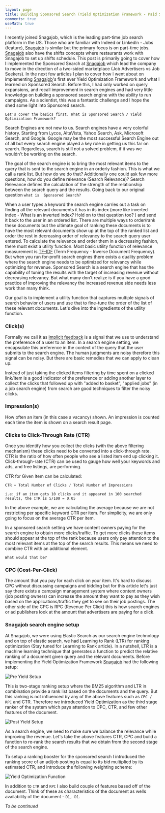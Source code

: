 ```yaml
---
layout: page
title: Building Sponsored Search (Yield Optimization Framework - Paid Search)
comments: true
useMath: true
---
```


I recently joined Snagajob, which is the leading part-time job search platform in the US. Those who are familiar with 
Indeed or LinkedIn - Jobs (feature), [Snagajob](http://www.snagajob.com) is similar but the primary focus is on part-time jobs. 
[Snagajob](http://www.snagajob.com) also have the shifts concepts where restaurants work with Snagajob to set up shifts schedule. 
This post is primarily going to cover how I implemented the Sponsored Search at [Snagajob](http://www.snagajob.com) 
which lead the company to move in the direction of a two-sided marketplace (Job Advertisers vs Job Seekers). In the next few articles 
I plan to cover how I went about on implementing [Snagajob](http://www.snagajob.com)'s first ever Yield Optimization Framework and what I learned on Sponsored Search. 
Before this, I had only worked on query expansions, and recall improvement in search engines and had very little knowledge on 
building a sponsored search engine with the ability to run campaigns. As a scientist, this was a fantastic challenge and 
I hope the shed some light into Sponsored search.  

```Let's cover the basics first. What is Sponsored Search / Yield Optimization Framework?``` 

Search Engines are not new to us. Search engines have a very colorful history. Starting from Lycos, AltaVista, 
Yahoo Search, Ask, Microsoft Search, and Google. Google may be the most successful Search Engine out of all but 
every search engine played a key role in getting us this far on search. Regardless, search is still not a solved problem, 
if it was we wouldn't be working on the search. 

The goal of the search engine is to bring the most relevant items to the query that is sent to the search engine in an 
orderly fashion. This is what we call a rank list. But how do we do that? Additionally one could ask few more questions, 
how do you define relevance (Search Relevance)? Search Relevance defines the calculation of the strength of the 
relationship between the search query and the results. Going back to our original question ```what is 
Sponsored Search?```

When a user types a keyword the search engine carries out a task on finding all the relevant documents it has in its 
index (more like inverted index - What is an inverted index? Hold on to that question too? ) and send it back to the user 
in an ordered list. There are multiple ways to order/rank these documents but the ultimate goal of ranking these documents 
is to have the most relevant documents show up at the top of the ranked list and order the rest in decreasing order of relevancy 
to the search query user entered. To calculate the relevance and order them in a decreasing fashion, there must exist a utility 
function. Most basic utility function of relevance measurement is [TF-IDF](https://en.wikipedia.org/wiki/Tf%E2%80%93idf) 
(Term Frequency - Inverse Document Frequency). But when you run for-profit search engines there exists a duality problem where 
the search engine needs to be optimized for relevancy while optimizing for revenue. Sponsored Search is a search engine that 
has the capability of tuning the results with the target of increasing revenue without decreasing relevancy. But what many 
don't realize is if you have a good practice of improving the relevancy the increased revenue side needs less work than many think. 

Our goal is to implement a utility function that captures multiple signals of search behavior of users and use that to 
fine-tune the order of the list of these relevant documents. Let's dive into the ingredients of the utility function. 

### Click(s)
Formally we call it as [implicit feedback](https://en.wikipedia.org/wiki/Relevance_feedback) is a signal that
we use to understand the preference of a user to an item. In a search engine setting, we encapsulate this preference in 
the context of the query that the user submits to the search engine. The human judgments are noisy therefore this signal 
can be noisy. But there are basic remedies that we can apply to clean up.

Instead of just taking the clicked items filtering by time spent on a clicked link/item is a good indicator of the 
preference or adding another layer to collect the clicks that followed up with "added to basket", "applied jobs" 
(in a job search engine) from search are good techniques to filter the noisy clicks.

### Impression(s) 
How often an item (in this case a vacancy) shown. An impression is counted each time the item is shown on a search result page.

### Clicks to Click-Through Rate (CTR)
Once you identify how you collect the clicks (with the above filtering mechanism) these clicks need to be converted 
into a click-through rate. CTR is the ratio of how often people who see a listed item end up clicking it. 
Click-through-rate (CTR) can be used to gauge how well your keywords and ads, and free listings, are performing. 

CTR for Given Item can be calculated: 

```python
CTR = Total Number of Clicks / Total Number of Impressions
```
```i.e: if an item gets 10 clicks and it appeared in 100 searched results, the CTR is 5/100 = 0.05```

In the above example, we are calculating the average because we are not restricting per specific keyword CTR per item. 
For simplicity, we are only going to focus on the average CTR per item. 

In a sponsored search setting we have content owners paying for the search engine to obtain more clicks/traffic. 
To get more clicks these items should appear at the top of the rank because users only pay attention to the most 
relevant items at the top of the search results. This means we need to combine CTR with an additional element. 

```What would that be?```

### CPC (Cost-Per-Click) 
The amount that you pay for each click on your item. It's hard to discuss CPC without discussing 
campaigns and bidding but for this article let's just say there exists a campaign management system where content owners 
(job posting owners) can increase the amount they want to pay as they wish based on the applications/traffic they get to 
see on their job postings.  The other side of the CPC is RPC (Revenue Per Click) this is how search engines or ad 
publishers look at the amount that advertisers are paying for a click. 

### Snagajob search engine setup

At Snagajob, we were using Elastic Search as our search engine technology and on top of elastic search, we had Learning 
to Rank (LTR) for ranking optimization (Stay tuned for Learning to Rank article). In a nutshell, LTR is a machine learning 
technique that generates a function to predict the relative ranking of a document given query and the relevant documents. 
Before implementing the Yield Optimization Framework [Snagajob](http://www.snagajob.com) had the following setup: 

![Pre Yield Setup](/assets/preYieldSetup.png)

This is two-stage ranking setup where the BM25 algorithm and LTR in combination provide a rank list based on the 
documents and the query. But this ranking is not influenced by any of the above features such as ```CPC / RPC``` and CTR. 
Therefore we introduced Yield Optimization as the third stage ranker of the system which pays attention to CPC, CTR, 
and few other features of the document. 

![Post Yield Setup](/assets/postYieldSetup.png)

As a search engine, we need to make sure we balance the relevance while improving the revenue. Let's take the above 
features CTR, CPC and build a function to re-rank the search results that we obtain from the second stage of the search engine. 

To setup a ranking booster for the sponsored search I introduced the ranking score of an ad/job posting is equal to 
its bid multiplied by its estimated CTR, and introduce the following weighting scheme:

![Yield Optimization Function](/assets/yieldEQ.png)

In addition to ``CTR`` and ```RPC``` I also build couple of features based off of the document. Think of these as characteristics 
of the document as wells availability of the document - ```D1, D1```. 

*To be continued*